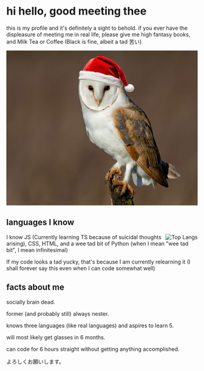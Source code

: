 # hi hello, good meeting thee

this is my profile and it's definitely a sight to behold. if you ever have the displeasure of meeting me in real life, please give me high fantasy books, and Milk Tea or Coffee (Black is fine, albeit a tad 苦い)

![cute owl!](shutterstock_1687802734-992x803.png)

## languages I know

<a href="https://github.com/anuraghazra/github-readme-stats" target="_blank">
    <picture align="right" title="Top Langs">
      <source media="(prefers-color-scheme: dark)" srcset="https://github-readme-stats.vercel.app/api/top-langs?username=burdenowl&theme=one_dark_pro&layout=compact" alt="Top Langs" />
      <source media="(prefers-color-scheme: light)" srcset="https://github-readme-stats.vercel.app/api/top-langs?username=burdenowl&theme=default&layout=compact" alt="Top Langs" />
      <img src="https://github-readme-stats.vercel.app/api/top-langs?username=burdenowl&theme=default&layout=compact" align="right" alt="Top Langs" />
    </picture>
</a>

I know JS (Currently learning TS because of suicidal thoughts arising), CSS, HTML, and a wee tad bit of Python (when I mean "wee tad bit", I mean infinitesimal)

If my code looks a tad yucky, that's because I am currently relearning it (I shall forever say this even when I can code somewhat well)

## facts about me

socially brain dead.

former (and probably still) always nester.

knows three languages (like real languages) and aspires to learn 5.

will most likely get glasses in 6 months. 

can code for 6 hours straight without getting anything accomplished. 

よろしくお願いします。
